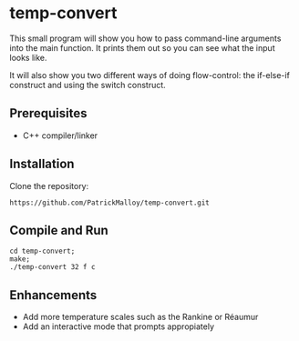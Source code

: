 # temp-convert
This small program will show you how to pass command-line arguments into the main function. It prints them out so you can see what the input looks like.

It will also show you two different ways of doing flow-control: the if-else-if construct and using the switch construct.

## Prerequisites
- C++ compiler/linker

## Installation
Clone the repository:
```
https://github.com/PatrickMalloy/temp-convert.git
```

## Compile and Run
```
cd temp-convert;
make;
./temp-convert 32 f c
```
## Enhancements
- Add more temperature scales such as the Rankine or Réaumur
- Add an interactive mode that prompts appropiately
